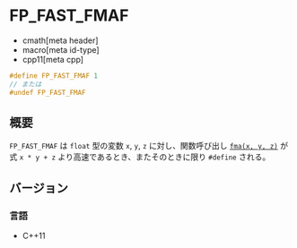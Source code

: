 # FP_FAST_FMAF
* cmath[meta header]
* macro[meta id-type]
* cpp11[meta cpp]

```cpp
#define FP_FAST_FMAF 1
// または
#undef FP_FAST_FMAF
```

## 概要
`FP_FAST_FMAF` は `float` 型の変数 `x`, `y`, `z` に対し、関数呼び出し [`fma(x, y, z)`](fma.md) が式 `x * y + z` より高速であるとき、またそのときに限り `#define` される。


## バージョン
### 言語
- C++11
